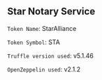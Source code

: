 ## Star Notary Service

`Token Name`: StarAlliance

`Token Symbol`: STA

`Truffle version used`: v5.1.46

`OpenZeppelin used`: v2.1.2